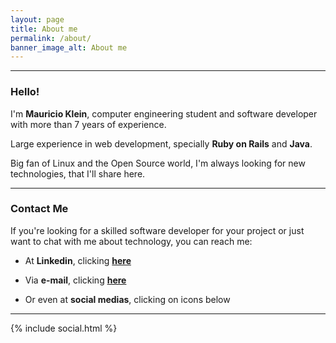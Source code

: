 ```yaml
---
layout: page
title: About me
permalink: /about/
banner_image_alt: About me
---
```


___

### Hello!

I'm **Mauricio Klein**, computer engineering student and software developer with more than 7 years of experience.

Large experience in web development, specially **Ruby on Rails** and **Java**.

Big fan of Linux and the Open Source world, I'm always looking for new technologies, that I'll share here.

___

### **Contact Me**

If you're looking for a skilled software developer for your project or just want to chat with me about technology, you can reach me:

* At **Linkedin**, clicking **[here][linkedin]**

* Via **e-mail**, clicking **<a href="mailto:{{site.email}}">here</a>**

* Or even at **social medias**, clicking on icons below

---

[linkedin]: https://www.linkedin.com/in/mauricioklein
{% include social.html %}
